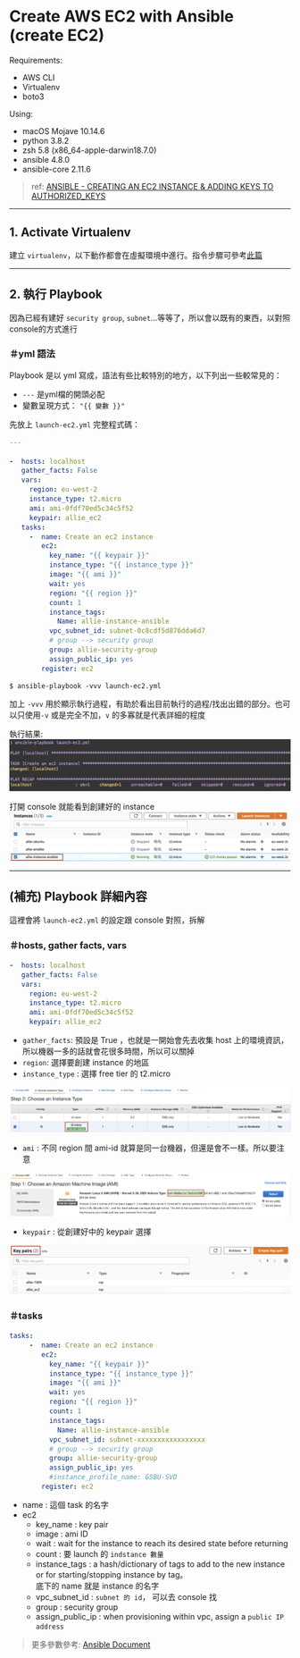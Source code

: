 # Create AWS EC2 with Ansible (create EC2)
Requirements:
- AWS CLI
- Virtualenv
- boto3

Using: 
- macOS Mojave 10.14.6
- python 3.8.2
- zsh 5.8 (x86_64-apple-darwin18.7.0)
- ansible 4.8.0
- ansible-core 2.11.6

>ref:  [ANSIBLE - CREATING AN EC2 INSTANCE & ADDING KEYS TO AUTHORIZED_KEYS](https://www.bogotobogo.com/DevOps/Ansible/Ansible-aws-creating-ec2-instance.php)

---

## 1. Activate Virtualenv
建立 `virtualenv`，以下動作都會在虛擬環境中進行。指令步驟可參考[此篇](https://github.com/alliehayashi/Tutorials/blob/master/3-virtualenv-setup.md)

---
## 2. 執行 Playbook
因為已經有建好 `security group`, `subnet`...等等了，所以會以既有的東西，以對照 console的方式進行

### ＃yml 語法
Playbook 是以 yml 寫成，語法有些比較特別的地方，以下列出一些較常見的：
-  `---` 是yml檔的開頭必配
-  變數呈現方式： `"{{ 變數 }}"`

先放上 `launch-ec2.yml` 完整程式碼：
```yml
---

-  hosts: localhost
   gather_facts: False
   vars:
     region: eu-west-2
     instance_type: t2.micro
     ami: ami-0fdf70ed5c34c5f52
     keypair: allie_ec2
   tasks:
     -  name: Create an ec2 instance
        ec2:
          key_name: "{{ keypair }}"
          instance_type: "{{ instance_type }}"
          image: "{{ ami }}"
          wait: yes
          region: "{{ region }}"
          count: 1
          instance_tags:
            Name: allie-instance-ansible
          vpc_subnet_id: subnet-0c8cdf5d876dda6d7
          # group --> security group
          group: allie-security-group
          assign_public_ip: yes
        register: ec2
```

```
$ ansible-playbook -vvv launch-ec2.yml
```
加上 `-vvv` 用於顯示執行過程，有助於看出目前執行的過程/找出出錯的部分。也可以只使用`-v` 或是完全不加，`v` 的多寡就是代表詳細的程度  
  
執行結果: 
![12](https://github.com/alliehayashi/Markdown_Pictures/raw/master/ansible/12-ansible-playbook.png)  

打開 console 就能看到創建好的 instance
![13](https://github.com/alliehayashi/Markdown_Pictures/raw/master/ansible/13-instance-created.png)

---
## (補充) Playbook 詳細內容
這裡會將 `launch-ec2.yml` 的設定跟 console 對照，拆解
### ＃hosts, gather facts, vars
```yml
-  hosts: localhost
   gather_facts: False
   vars:
     region: eu-west-2
     instance_type: t2.micro
     ami: ami-0fdf70ed5c34c5f52
     keypair: allie_ec2
```
- `gather_facts`: 預設是 True ，也就是一開始會先去收集 host 上的環境資訊，所以機器一多的話就會花很多時間，所以可以關掉
- `region`: 選擇要創建 instance 的地區
- `instance_type` : 選擇 free tier 的 t2.micro  
  
![14](https://github.com/alliehayashi/Markdown_Pictures/raw/master/ansible/14-choose-instance-type.png)
- `ami` : 不同 region 間 ami-id 就算是同一台機器，但還是會不一樣。所以要注意  
  
![16](https://github.com/alliehayashi/Markdown_Pictures/raw/master/ansible/16-ami-id.png)
- `keypair` : 從創建好中的 keypair 選擇  
  
![15](https://github.com/alliehayashi/Markdown_Pictures/raw/master/ansible/15-key-pairs.png)
### ＃tasks
```yml
tasks:
     -  name: Create an ec2 instance
        ec2:
          key_name: "{{ keypair }}"
          instance_type: "{{ instance_type }}"
          image: "{{ ami }}"
          wait: yes
          region: "{{ region }}"
          count: 1
          instance_tags:
            Name: allie-instance-ansible
          vpc_subnet_id: subnet-xxxxxxxxxxxxxxxxx
          # group --> security group
          group: allie-security-group
          assign_public_ip: yes
          #instance_profile_name: GSBU-SVD
        register: ec2
```
- name : 這個 task 的名字
- ec2 
  - key_name : key pair 
  - image : ami ID 
  - wait : wait for the instance to reach its desired state before returning
  - count : 要 launch 的 `indstance 數量`
  - instance_tags : a hash/dictionary of tags to add to the new instance or for starting/stopping instance by tag。  
  底下的 name 就是 instance 的名字
  - vpc_subnet_id : `subnet 的 id`， 可以去 console 找
  - group : security group
  - assign_public_ip : when provisioning within vpc, assign a `public IP address`

>更多參數參考: [Ansible Document](https://docs.ansible.com/ansible/2.3/ec2_module.html)  